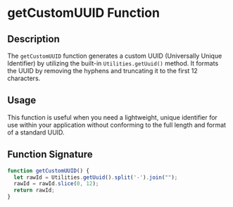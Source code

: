 # getCustomUUID Function

## Description

The `getCustomUUID` function generates a custom UUID (Universally Unique Identifier) by utilizing the built-in `Utilities.getUuid()` method. It formats the UUID by removing the hyphens and truncating it to the first 12 characters.

## Usage

This function is useful when you need a lightweight, unique identifier for use within your application without conforming to the full length and format of a standard UUID.

## Function Signature

```javascript
function getCustomUUID() {
  let rawId = Utilities.getUuid().split('-').join("");
  rawId = rawId.slice(0, 12);
  return rawId;
}
